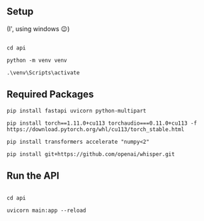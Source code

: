 ## Setup

(I', using windows 😉)

```

cd api

python -m venv venv

.\venv\Scripts\activate

```

## Required Packages

```
pip install fastapi uvicorn python-multipart

pip install torch==1.11.0+cu113 torchaudio===0.11.0+cu113 -f https://download.pytorch.org/whl/cu113/torch_stable.html

pip install transformers accelerate "numpy<2"

pip install git+https://github.com/openai/whisper.git

```

## Run the API

```

cd api

uvicorn main:app --reload

```
